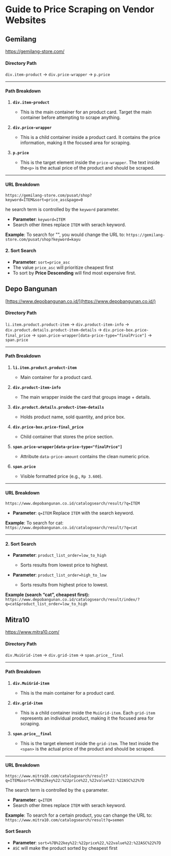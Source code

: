# Guide to Price Scraping on Vendor Websites


## Gemilang
https://gemilang-store.com/

#### **Directory Path**

`div.item-product` -> `div.price-wrapper` -> `p.price`

---

#### Path Breakdown

1.  **`div.item-product`**
    - This is the main container for an product card. Target the main container before attempting to scrape anything.

2.  **`div.price-wrapper`**
    - This is a child container inside a product card. It contains the price information, making it the focused area for scraping.

3.  **`p.price`**
    - This is the target element inside the `price-wrapper`. The text inside the`<p>` is the actual price of the product and should be scraped.


---
#### URL Breakdown

`https://gemilang-store.com/pusat/shop?keyword=ITEM&sort=price_asc&page=0`

he search term is controlled by the `keyword` parameter.

- **Parameter**: `keyword=ITEM`
- Search other itmes replace `ITEM` with serach keyword.

**Example**: To search for "", you would change the URL to:
`https://gemilang-store.com/pusat/shop?keyword=kayu`


#### 2. Sort Search

- **Parameter**: `sort=price_asc`
- The value `price_asc` will prioritize cheapest first
- To sort by **Price Descending** will find most expensive first.


## Depo Bangunan

[https://www.depobangunan.co.id/](https://www.depobangunan.co.id/)

#### **Directory Path**

`li.item.product.product-item` -> `div.product-item-info` -> `div.product.details.product-item-details` -> `div.price-box.price-final_price` -> `span.price-wrapper[data-price-type="finalPrice"]` -> `span.price`

---

#### Path Breakdown

1. **`li.item.product.product-item`**

   * Main container for a product card.

2. **`div.product-item-info`**

   * The main wrapper inside the card that groups image + details.

3. **`div.product.details.product-item-details`**

   * Holds product name, sold quantity, and price box.

4. **`div.price-box.price-final_price`**

   * Child container that stores the price section.

5. **`span.price-wrapper[data-price-type="finalPrice"]`**

   * Attribute `data-price-amount` contains the clean numeric price.

6. **`span.price`**

   * Visible formatted price (e.g., `Rp 3.600`).

---

#### URL Breakdown

`https://www.depobangunan.co.id/catalogsearch/result/?q=ITEM`

* **Parameter**: `q=ITEM`
  Replace `ITEM` with the search keyword.

**Example**: To search for cat:
`https://www.depobangunan.co.id/catalogsearch/result/?q=cat`

---


#### 2. Sort Search

* **Parameter**: `product_list_order=low_to_high`

  * Sorts results from lowest price to highest.

* **Parameter**: `product_list_order=high_to_low`

  * Sorts results from highest price to lowest.

**Example (search “cat”, cheapest first):**
`https://www.depobangunan.co.id/catalogsearch/result/index/?q=cat&product_list_order=low_to_high`



## Mitra10
https://www.mitra10.com/

#### **Directory Path**

`div.MuiGrid-item` → `div.grid-item` → `span.price__final`

---
#### Path Breakdown

1. **`div.MuiGrid-item`**
    - This is the main container for a product card.  

2.  **`div.grid-item`**
    - This is a child container inside the `MuiGrid-item`. Each `grid-item` represents an individual product, making it the focused area for scraping.

3.  **`span.price__final`**
    - This is the target element inside the `grid-item`. The text inside the `<span>` is the actual price of the product and should be scraped.


---
#### URL Breakdown

`https://www.mitra10.com/catalogsearch/result?q=ITEM&sort=%7B%22key%22:%22price%22,%22value%22:%22ASC%22%7D`

The search term is controlled by the `q` parameter.

- **Parameter**: `q=ITEM`
- Search other itmes replace `ITEM` with serach keyword.

**Example**: To search for a certain product, you can change the URL to:
`https://www.mitra10.com/catalogsearch/result?q=semen`


#### Sort Search

- **Parameter**: `sort=%7B%22key%22:%22price%22,%22value%22:%22ASC%22%7D`
- `ASC` will make the product sorted by cheapest first